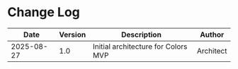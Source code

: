 # **Change Log**

| Date | Version | Description | Author |
|------|---------|-------------|--------|
| 2025-08-27 | 1.0 | Initial architecture for Colors MVP | Architect |
